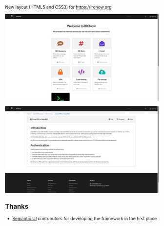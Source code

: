 New layout (HTML5 and CSS3) for https://ircnow.org

![Main Page](/img/main_page.jpg)

![Article](/img/article.jpg)

## Thanks

* [Semantic UI](https://github.com/semantic-org/semantic-ui) contributors for developing the framework in the first place

